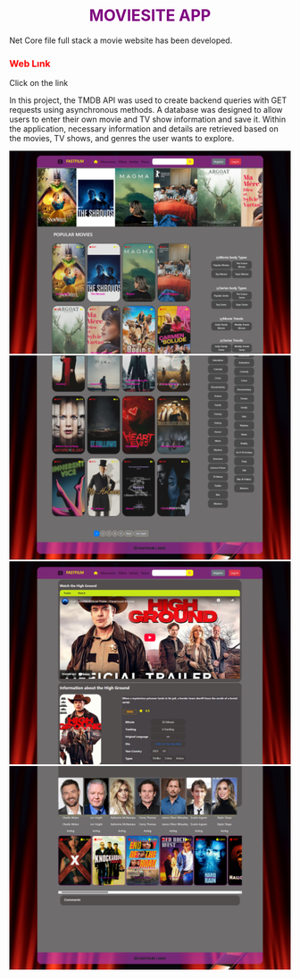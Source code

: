 

<h1 style="text-align:center;color:purple">MOVIESITE APP</h1>
<p>Net Core file full stack a movie website has been developed.</p>
<h3 style="color:red">Web Lınk</h3>
<a>Click on the link</a>
<p>In this project, the TMDB API was used to create backend queries with GET requests using asynchronous methods. A database was designed to allow users to enter their own movie and TV show information and save it. Within the application, necessary information and details are retrieved based on the movies, TV shows, and genres the user wants to explore.</p>

<div style="text-align:center">
    <img src="AppImage/MainPage1.png" alt="" width="600" height="auto">
    <img src="AppImage/MainPage2.png" alt="" width="600" height="auto">
    <img src="AppImage/DetailPage1.png" alt="" width="600" height="auto">
    <img src="AppImage/DetailPage2.png" alt="" width="600" height="auto">
</div>
